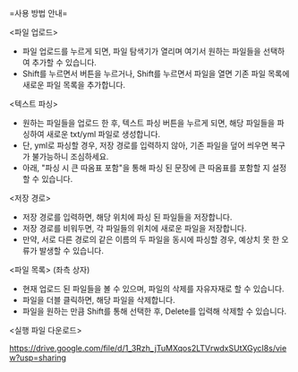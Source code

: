 =사용 방법 안내=

<파일 업로드>
- 파일 업로드를 누르게 되면, 파일 탐색기가 열리며 여기서 원하는 파일들을 선택하여 추가할 수 있습니다.
- Shift를 누르면서 버튼을 누르거나, Shift를 누르면서 파일을 열면 기존 파일 목록에 새로운 파일 목록을 추가합니다.

  
<텍스트 파싱>
- 원하는 파일들을 업로드 한 후, 텍스트 파싱 버튼을 누르게 되면, 해당 파일들을 파싱하여 새로운 txt/yml 파일로 생성합니다.
- 단, yml로 파싱할 경우, 저장 경로를 입력하지 않아, 기존 파일을 덮어 씌우면 복구가 불가능하니 조심하세요.
- 아래, "파싱 시 큰 따옴표 포함"을 통해 파싱 된 문장에 큰 따옴표를 포함할 지 설정할 수 있습니다.

  
<저장 경로>
- 저장 경로를 입력하면, 해당 위치에 파싱 된 파일들을 저장합니다.
- 저장 경로를 비워두면, 각 파일들의 위치에 새로운 파일을 저장합니다.
- 만약, 서로 다른 경로의 같은 이름의 두 파일을 동시에 파싱할 경우, 예상치 못 한 오류가 발생할 수 있습니다.

  
<파일 목록> (좌측 상자)
- 현재 업로드 된 파일들을 볼 수 있으며, 파일의 삭제를 자유자재로 할 수 있습니다.
- 파일을 더블 클릭하면, 해당 파일을 삭제합니다.
- 파일을 원하는 만큼 Shift를 통해 선택한 후, Delete를 입력해 삭제할 수 있습니다.


<실행 파일 다운로드>

https://drive.google.com/file/d/1_3Rzh_jTuMXqos2LTVrwdxSUtXGycI8s/view?usp=sharing
